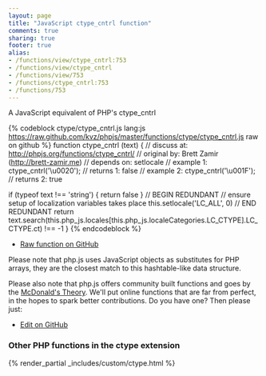 ```yaml
---
layout: page
title: "JavaScript ctype_cntrl function"
comments: true
sharing: true
footer: true
alias:
- /functions/view/ctype_cntrl:753
- /functions/view/ctype_cntrl
- /functions/view/753
- /functions/ctype_cntrl:753
- /functions/753
---
```

<!-- Generated by Rakefile:build -->
A JavaScript equivalent of PHP's ctype_cntrl

{% codeblock ctype/ctype_cntrl.js lang:js https://raw.github.com/kvz/phpjs/master/functions/ctype/ctype_cntrl.js raw on github %}
function ctype_cntrl (text) {
  //  discuss at: http://phpjs.org/functions/ctype_cntrl/
  // original by: Brett Zamir (http://brett-zamir.me)
  //  depends on: setlocale
  //   example 1: ctype_cntrl('\u0020');
  //   returns 1: false
  //   example 2: ctype_cntrl('\u001F');
  //   returns 2: true

  if (typeof text !== 'string') {
    return false
  }
  // BEGIN REDUNDANT
  // ensure setup of localization variables takes place
  this.setlocale('LC_ALL', 0)
  // END REDUNDANT
  return text.search(this.php_js.locales[this.php_js.localeCategories.LC_CTYPE].LC_CTYPE.ct) !== -1
}
{% endcodeblock %}

 - [Raw function on GitHub](https://github.com/kvz/phpjs/blob/master/functions/ctype/ctype_cntrl.js)

Please note that php.js uses JavaScript objects as substitutes for PHP arrays, they are 
the closest match to this hashtable-like data structure. 

Please also note that php.js offers community built functions and goes by the 
[McDonald's Theory](https://medium.com/what-i-learned-building/9216e1c9da7d). We'll put online 
functions that are far from perfect, in the hopes to spark better contributions. 
Do you have one? Then please just: 

 - [Edit on GitHub](https://github.com/kvz/phpjs/edit/master/functions/ctype/ctype_cntrl.js)


### Other PHP functions in the ctype extension
{% render_partial _includes/custom/ctype.html %}
